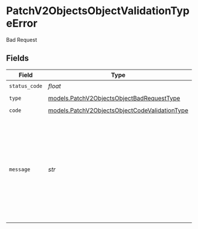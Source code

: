 # PatchV2ObjectsObjectValidationTypeError

Bad Request


## Fields

| Field                                                                                                | Type                                                                                                 | Required                                                                                             | Description                                                                                          | Example                                                                                              |
| ---------------------------------------------------------------------------------------------------- | ---------------------------------------------------------------------------------------------------- | ---------------------------------------------------------------------------------------------------- | ---------------------------------------------------------------------------------------------------- | ---------------------------------------------------------------------------------------------------- |
| `status_code`                                                                                        | *float*                                                                                              | :heavy_check_mark:                                                                                   | N/A                                                                                                  |                                                                                                      |
| `type`                                                                                               | [models.PatchV2ObjectsObjectBadRequestType](../models/patchv2objectsobjectbadrequesttype.md)         | :heavy_check_mark:                                                                                   | N/A                                                                                                  |                                                                                                      |
| `code`                                                                                               | [models.PatchV2ObjectsObjectCodeValidationType](../models/patchv2objectsobjectcodevalidationtype.md) | :heavy_check_mark:                                                                                   | N/A                                                                                                  |                                                                                                      |
| `message`                                                                                            | *str*                                                                                                | :heavy_check_mark:                                                                                   | N/A                                                                                                  | You passed an empty payload. Please ensure you are updating at least one property in your request.   |